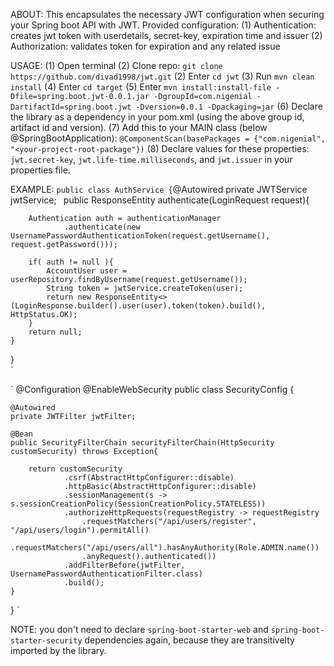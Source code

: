 ABOUT:
This encapsulates the necessary JWT configuration when securing your Spring boot API with JWT. 
Provided configuration: 
(1) Authentication: creates jwt token with userdetails, secret-key, expiration time and issuer
(2) Authorization: validates token for expiration and any related issue

USAGE:
(1) Open terminal
(2) Clone repo: `git clone https://github.com/divad1998/jwt.git`
(2) Enter `cd jwt` 
(3) Run `mvn clean install`
(4) Enter `cd target`
(5) Enter `mvn install:install-file -Dfile=spring.boot.jwt-0.0.1.jar -DgroupId=com.nigenial -DartifactId=spring.boot.jwt -Dversion=0.0.1 -Dpackaging=jar`
(6) Declare the library as a dependency in your pom.xml (using the above group id, artifact id and version).
(7) Add this to your MAIN class (below @SpringBootApplication): `@ComponentScan(basePackages = {"com.nigenial", "<your-project-root-package"})`
(8) Declare values for these properties: `jwt.secret-key`, `jwt.life-time.milliseconds`, and `jwt.issuer` in your properties file. 

EXAMPLE:
`
public class AuthService {
`@Autowired
  private JWTService jwtService;
`
`public ResponseEntity<LoginResponse> authenticate(LoginRequest request){

        Authentication auth = authenticationManager
                .authenticate(new UsernamePasswordAuthenticationToken(request.getUsername(), request.getPassword()));

        if( auth != null ){
            AccountUser user = userRepository.findByUsername(request.getUsername());
            String token = jwtService.createToken(user);
            return new ResponseEntity<>(LoginResponse.builder().user(user).token(token).build(), HttpStatus.OK);
        }
        return null;
    }
 }   
  `

  `
@Configuration
@EnableWebSecurity
public class SecurityConfig {

    @Autowired
    private JWTFilter jwtFilter; 

    @Bean
    public SecurityFilterChain securityFilterChain(HttpSecurity customSecurity) throws Exception{

        return customSecurity
                .csrf(AbstractHttpConfigurer::disable)
                .httpBasic(AbstractHttpConfigurer::disable)
                .sessionManagement(s -> s.sessionCreationPolicy(SessionCreationPolicy.STATELESS))
                .authorizeHttpRequests(requestRegistry -> requestRegistry
                    .requestMatchers("/api/users/register", "/api/users/login").permitAll()
                    .requestMatchers("/api/users/all").hasAnyAuthority(Role.ADMIN.name())
                    .anyRequest().authenticated())
                .addFilterBefore(jwtFilter, UsernamePasswordAuthenticationFilter.class)
                .build();
    }
}
`

NOTE: you don't need to declare `spring-boot-starter-web` and `spring-boot-starter-security` dependencies again, because they are transitivelty imported by the library.
